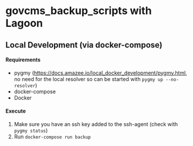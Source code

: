 # govcms_backup_scripts with Lagoon

## Local Development (via docker-compose)

#### Requirements

- pygmy (https://docs.amazee.io/local_docker_development/pygmy.html, no need for the local resolver so can be started with `pygmy up --no-resolver`)
- docker-compose
- Docker

#### Execute

1. Make sure you have an ssh key added to the ssh-agent (check with `pygmy status`)
2. Run `docker-compose run backup`
